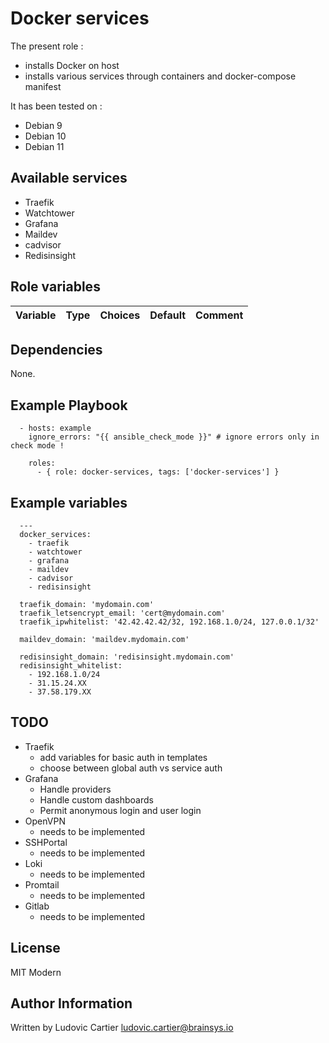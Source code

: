 Docker services
===============

The present role :
  - installs Docker on host
  - installs various services through containers and docker-compose manifest

It has been tested on :
  - Debian 9
  - Debian 10
  - Debian 11

Available services
------------------

  - Traefik
  - Watchtower
  - Grafana
  - Maildev
  - cadvisor
  - Redisinsight

Role variables
---------------

| Variable                                     | Type    | Choices                                                                            | Default                 | Comment         |
|----------------------------------------------|---------|------------------------------------------------------------------------------------|-------------------------|-----------------|

Dependencies
------------

None.

Example Playbook
----------------

```
  - hosts: example
    ignore_errors: "{{ ansible_check_mode }}" # ignore errors only in check mode !

    roles:
      - { role: docker-services, tags: ['docker-services'] }
```

Example variables
-----------------

```
  ---
  docker_services:
    - traefik
    - watchtower
    - grafana
    - maildev
    - cadvisor
    - redisinsight

  traefik_domain: 'mydomain.com'
  traefik_letsencrypt_email: 'cert@mydomain.com'
  traefik_ipwhitelist: '42.42.42.42/32, 192.168.1.0/24, 127.0.0.1/32'

  maildev_domain: 'maildev.mydomain.com'

  redisinsight_domain: 'redisinsight.mydomain.com'
  redisinsight_whitelist:
	- 192.168.1.0/24
	- 31.15.24.XX
	- 37.58.179.XX
```

TODO
----

- Traefik
  - add variables for basic auth in templates
  - choose between global auth vs service auth
- Grafana
  - Handle providers
  - Handle custom dashboards
  - Permit anonymous login and user login
- OpenVPN
  - needs to be implemented
- SSHPortal
  - needs to be implemented
- Loki
  - needs to be implemented
- Promtail
  - needs to be implemented
- Gitlab
  - needs to be implemented

License
-------

MIT Modern

Author Information
------------------

Written by Ludovic Cartier <ludovic.cartier@brainsys.io>
